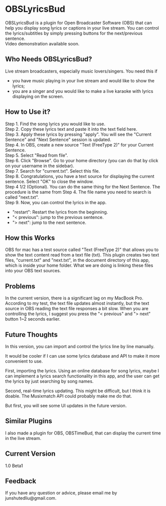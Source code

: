 # OBSLyricsBud
OBSLyricsBud is a plugin for Open Broadcaster Software (OBS) that can help you display song lyrics or captions in your live stream. You can control the lyrics/subtitles by simply pressing buttons for the next/previous sentence.<br>
Video demonstration available soon.

<h2>Who Needs OBSLyricsBud?</h2>
Live stream broadcasters, especially music lovers/singers. You need this if
<ul>
  <li>you have music playing in your live stream and would like to show the lyrics;</li>
  <li>you are a singer and you would like to make a live karaoke with lyrics displaying on the screen.</li>
</ul>

<h2>How to Use it?</h2>
Step 1. Find the song lyrics you would like to use.<br>
Step 2. Copy these lyrics text and paste it into the text field here.<br>
Step 3. Apply these lyrics by pressing "apply". You will see the "Current Sentence" and "Next Sentence" session is updated.<br>
Step 4. In OBS, create a new source "Text (FreeType 2)" for your Current Sentence.<br>
Step 5. Select "Read from file".<br>
Step 6. Click "Browse". Go to your home directory (you can do that by click on your username in the sidebar).<br>
Step 7. Search for "current.txt". Select this file.<br>
Step 8. Congratulations, you have a text source for displaying the current sentence. Select "OK" to close the window.<br>
Step 4 1/2 (Optional). You can do the same thing for the Next Sentence. The procedure is the same from Step 4. The file name you need to search is called "next.txt".<br>
Step 9. Now, you can control the lyrics in the app.<br>
<ul>
  <li>"restart": Restart the lyrics from the beginning.</li>
  <li>"< previous": jump to the previous sentence.</li>
  <li>"> next": jump to the next sentence.</li>
</ul>

<h2>How this Works</h2>
OBS for mac has a test source called "Text (FreeType 2)" that allows you to show the text content read from a text file (txt). This plugin creates two text files, "current.txt" and "next.txt", in the document directory of this app, which is inside your home folder. What we are doing is linking these files into your OBS text sources.

<h2>Problems</h2>
In the current version, there is a significant lag on my MacBook Pro. According to my test, the text file updates almost instantly, but the text source in OBS reading the text file responses a bit slow. When you are controlling the lyrics, I suggest you press the "< previous" and "> next" button 1~2 seconds earlier.

<h2>Future Thoughts</h2>
<p>In this version, you can import and control the lyrics line by line manually.</p>
<p>It would be cooler if I can use some lyrics database and API to make it more convenient to use.
<p>First, importing the lyrics. Using an online database for song lyrics, maybe I can implement a lyrics search functionality in this app, and the user can get the lyrics by just searching by song names.</p>
<p>Second, real-time lyrics updating. This might be difficult, but I think it is doable. The Musixmatch API could probably make me do that.</p>
<p>But first, you will see some UI updates in the future version.</p>

<h2>Similar Plugins</h2>
I also made a plugin for OBS, OBSTimeBud, that can display the current time in the live stream.

<h2>Current Version</h2>
1.0 Beta1

<h2>Feedback</h2>
If you have any question or advice, please email me by junshutedliu@gmail.com.
